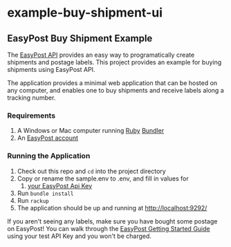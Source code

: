 # example-buy-shipment-ui

## EasyPost Buy Shipment Example

The [EasyPost API](https://www.easypost.com/getting-started) provides an easy
way to programatically create shipments and postage labels. 
This project provides an example for buying shipments using EasyPost API.

The application provides a minimal web application that can be hosted on any
computer, and enables one to buy shipments and receive labels along a tracking number.

### Requirements

1. A Windows or Mac computer running [Ruby](https://www.ruby-lang.org/en/)
   [Bundler](http://bundler.io/)  
1. An [EasyPost account](https://www.easypost.com/signup)

### Running the Application

1. Check out this repo and `cd` into the project directory
1. Copy or rename the sample.env to .env, and fill in values for
    1. [your EasyPost Api Key](https://www.easypost.com/account#/api-keys)
1. Run `bundle install`
1. Run `rackup`
1. The application should be up and running at <http://localhost:9292/>

If you aren't seeing any labels, make sure you have bought some postage on
EasyPost! You can walk through the
[EasyPost Getting Started Guide](https://www.easypost.com/getting-started) using
your test API Key and you won't be charged.


